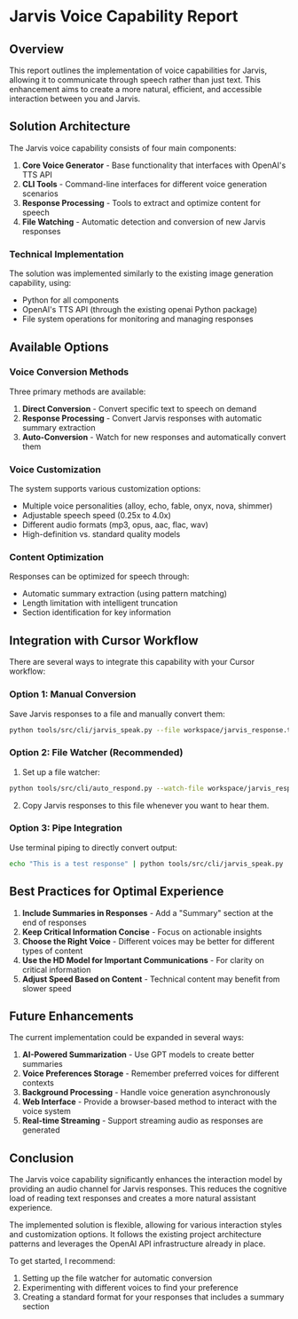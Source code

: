 # Jarvis Voice Capability Report

## Overview

This report outlines the implementation of voice capabilities for Jarvis, allowing it to communicate through speech rather than just text. This enhancement aims to create a more natural, efficient, and accessible interaction between you and Jarvis.

## Solution Architecture

The Jarvis voice capability consists of four main components:

1. **Core Voice Generator** - Base functionality that interfaces with OpenAI's TTS API
2. **CLI Tools** - Command-line interfaces for different voice generation scenarios
3. **Response Processing** - Tools to extract and optimize content for speech
4. **File Watching** - Automatic detection and conversion of new Jarvis responses

### Technical Implementation

The solution was implemented similarly to the existing image generation capability, using:
- Python for all components
- OpenAI's TTS API (through the existing openai Python package)
- File system operations for monitoring and managing responses

## Available Options

### Voice Conversion Methods

Three primary methods are available:

1. **Direct Conversion** - Convert specific text to speech on demand
2. **Response Processing** - Convert Jarvis responses with automatic summary extraction
3. **Auto-Conversion** - Watch for new responses and automatically convert them

### Voice Customization

The system supports various customization options:
- Multiple voice personalities (alloy, echo, fable, onyx, nova, shimmer)
- Adjustable speech speed (0.25x to 4.0x)
- Different audio formats (mp3, opus, aac, flac, wav)
- High-definition vs. standard quality models

### Content Optimization

Responses can be optimized for speech through:
- Automatic summary extraction (using pattern matching)
- Length limitation with intelligent truncation
- Section identification for key information

## Integration with Cursor Workflow

There are several ways to integrate this capability with your Cursor workflow:

### Option 1: Manual Conversion

Save Jarvis responses to a file and manually convert them:
```bash
python tools/src/cli/jarvis_speak.py --file workspace/jarvis_response.txt --auto-play
```

### Option 2: File Watcher (Recommended)

1. Set up a file watcher:
```bash
python tools/src/cli/auto_respond.py --watch-file workspace/jarvis_response.txt
```

2. Copy Jarvis responses to this file whenever you want to hear them.

### Option 3: Pipe Integration

Use terminal piping to directly convert output:
```bash
echo "This is a test response" | python tools/src/cli/jarvis_speak.py
```

## Best Practices for Optimal Experience

1. **Include Summaries in Responses** - Add a "Summary" section at the end of responses
2. **Keep Critical Information Concise** - Focus on actionable insights
3. **Choose the Right Voice** - Different voices may be better for different types of content
4. **Use the HD Model for Important Communications** - For clarity on critical information
5. **Adjust Speed Based on Content** - Technical content may benefit from slower speed

## Future Enhancements

The current implementation could be expanded in several ways:

1. **AI-Powered Summarization** - Use GPT models to create better summaries
2. **Voice Preferences Storage** - Remember preferred voices for different contexts
3. **Background Processing** - Handle voice generation asynchronously
4. **Web Interface** - Provide a browser-based method to interact with the voice system
5. **Real-time Streaming** - Support streaming audio as responses are generated

## Conclusion

The Jarvis voice capability significantly enhances the interaction model by providing an audio channel for Jarvis responses. This reduces the cognitive load of reading text responses and creates a more natural assistant experience.

The implemented solution is flexible, allowing for various interaction styles and customization options. It follows the existing project architecture patterns and leverages the OpenAI API infrastructure already in place.

To get started, I recommend:
1. Setting up the file watcher for automatic conversion
2. Experimenting with different voices to find your preference
3. Creating a standard format for your responses that includes a summary section 